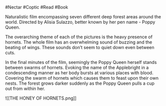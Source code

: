 #Nectar #Coptic #Read #Book 

Naturalistic film encompassing seven different deep forest areas around the world. Directed by Alisia Sulazzo, better known by her pen name - Poppy Queen.

The overarching theme of each of the pictures is the heavy presence of hornets. The whole film has an overwhelming sound of buzzing and the beating of wings. These sounds don’t seem to quiet down even between cuts.

In the final minutes of the film, seemingly the Poppy Queen herself stands between swarms of hornets. Evoking the name of the Applebright in a condescending manner as her body bursts at various places with blood. Covering the swarm of hornets which causes them to feast upon their own nests. The forest grows darker suddenly as the Poppy Queen pulls a cup out from within her.

![[THE HONEY OF HORNETS.png]]